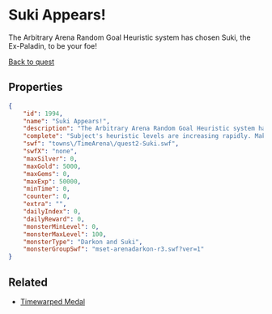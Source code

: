 # Suki Appears!

The Arbitrary Arena Random Goal Heuristic system has chosen Suki, the Ex-Paladin, to be your foe!

[Back to quest](../quests.md)

## Properties

```json
{
    "id": 1994,
    "name": "Suki Appears!",
    "description": "The Arbitrary Arena Random Goal Heuristic system has chosen Suki, the Ex-Paladin, to be your foe!",
    "complete": "Subject's heuristic levels are increasing rapidly. Make sure to limit them with the next one.",
    "swf": "towns\/TimeArena\/quest2-Suki.swf",
    "swfX": "none",
    "maxSilver": 0,
    "maxGold": 5000,
    "maxGems": 0,
    "maxExp": 50000,
    "minTime": 0,
    "counter": 0,
    "extra": "",
    "dailyIndex": 0,
    "dailyReward": 0,
    "monsterMinLevel": 0,
    "monsterMaxLevel": 100,
    "monsterType": "Darkon and Suki",
    "monsterGroupSwf": "mset-arenadarkon-r3.swf?ver=1"
}
```

## Related

- [Timewarped Medal](../items/18514-timewarped-medal.md)


